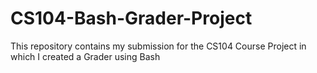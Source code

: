 # CS104-Bash-Grader-Project
This repository contains my submission for the CS104 Course Project in which I created a Grader using Bash
